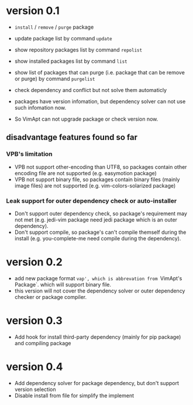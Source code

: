 # version 0.1

* `install` / `remove` / `purge` package
* update package list by command `update`
* show repository packages list by command `repolist`
* show installed packages list by command `list`
* show list of packages that can purge (i.e. package that can be remove or purge) by command `purgelist`
* check dependency and conflict but not solve them automaticly

* packages have version infomation, but dependency solver can not use such infomation now.
* So VimApt can not upgrade package or check version now.

## disadvantage features found so far
### VPB's limitation
* VPB not support other-encoding than UTF8, so packages contain other encoding file are not supported (e.g. easymotion package)
* VPB not support binary file, so packages contain binary files (mainly image files) are not supported (e.g. vim-colors-solarized package) 
### Leak support for outer dependency check or auto-installer
* Don't support outer dependency check, so package's requirement may not met (e.g. jedi-vim package need jedi package which is an outer dependency).
* Don't support compile, so package's can't compile themself during the install (e.g. you-complete-me need compile during the dependency).

# version 0.2
* add new package format `vap', which is abbrevation from `VimApt's Package`. which will support binary file.
* this version will not cover the dependency solver or outer dependency checker or package compiler.
  
# version 0.3
* Add hook for install third-party dependency (mainly for pip package) and compiling package

# version 0.4
* Add dependency solver for package dependency, but don't support version selection
* Disable install from file for simplify the implement